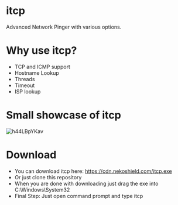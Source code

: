 # itcp
Advanced Network Pinger with various options.

# Why use itcp?
* TCP and ICMP support
* Hostname Lookup
* Threads
* Timeout
* ISP lookup


# Small showcase of itcp

![h44LBpYKav](https://user-images.githubusercontent.com/65712074/135748576-2255b68f-de40-4aea-9f76-2f04b227e84a.gif)


# Download
* You can download itcp here: https://cdn.nekoshield.com/itcp.exe 
* Or just clone this repository
* When you are done with downloading just drag the exe into C:\Windows\System32
* Final Step: Just open command prompt and type itcp
